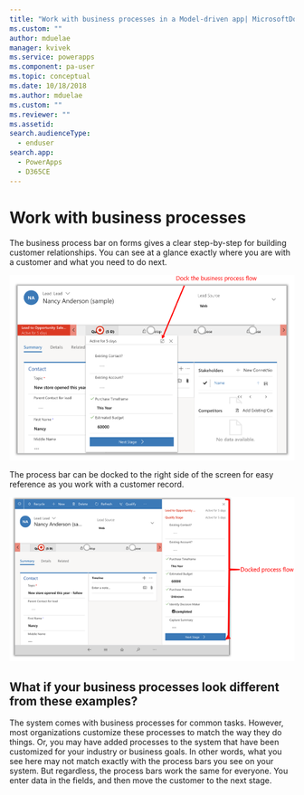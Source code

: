 ```yaml
---
title: "Work with business processes in a Model-driven app| MicrosoftDocs"
ms.custom: ""
author: mduelae
manager: kvivek
ms.service: powerapps
ms.component: pa-user
ms.topic: conceptual
ms.date: 10/18/2018
ms.author: mduelae
ms.custom: ""
ms.reviewer: ""
ms.assetid: 
search.audienceType: 
  - enduser
search.app: 
  - PowerApps
  - D365CE
---
```

# Work with business processes
   
 The business process bar on forms gives a clear step-by-step for building customer relationships. You can see at a glance exactly where you are with a customer and what you need to do next.
 
 ![Business process bar](media/BPdock.png "Business process bar")
 
The process bar can be docked to the right side of the screen for easy reference as you work with a customer record. 
 
 ![Business process bar](media/BPdocked.png "Business process bar")
  
 
## What if your business processes look different from these examples?  
 The system comes with business processes for common tasks. However, most organizations customize these processes to match the way they do things. Or, you may have added processes to the system that have been customized for your industry or business goals. In other words, what you see here may not match exactly with the process bars you see on your system. But regardless, the process bars work the same for everyone. You enter data in the fields, and then move the customer to the next stage.

